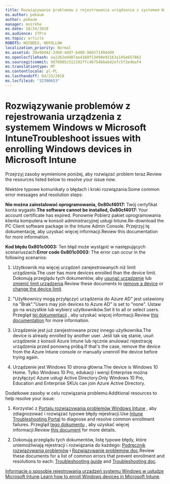 ```yaml
---
title: Rozwiązywanie problemów z rejestrowania urządzenia z systemem Windows w Microsoft Intune
ms.author: pebaum
author: pebaum
manager: mnirkhe
ms.date: 10/24/2018
ms.audience: ITPro
ms.topic: article
ROBOTS: NOINDEX, NOFOLLOW
localization_priority: Normal
ms.assetid: 20e9bd42-2db0-4dd7-b480-966571494dd9
ms.openlocfilehash: aa2262ed487ae4160f13490e92163a145e657862
ms.sourcegitcommit: 9d78905c512192ffc4675468abd2efc5f2e4baf4
ms.translationtype: MT
ms.contentlocale: pl-PL
ms.lasthandoff: 04/23/2019
ms.locfileid: "32390653"
---
```

# <a name="troubleshoot-issues-with-enrolling-windows-devices-in-microsoft-intune"></a><span data-ttu-id="91678-102">Rozwiązywanie problemów z rejestrowania urządzenia z systemem Windows w Microsoft Intune</span><span class="sxs-lookup"><span data-stu-id="91678-102">Troubleshoot issues with enrolling Windows devices in Microsoft Intune</span></span>

<span data-ttu-id="91678-103">Przejrzyj zasoby wymienione poniżej, aby rozwiązać problem teraz.</span><span class="sxs-lookup"><span data-stu-id="91678-103">Review the resources listed below to resolve your issue now.</span></span> 
  
<span data-ttu-id="91678-104">Niektóre typowe komunikaty o błędach i kroki rozwiązania:</span><span class="sxs-lookup"><span data-stu-id="91678-104">Some common error messages and resolution steps:</span></span>
  
 <span data-ttu-id="91678-105">**Nie można zainstalować oprogramowania, 0x80cf4017:** Twój certyfikat konta wygasło.</span><span class="sxs-lookup"><span data-stu-id="91678-105">**The software cannot be installed, 0x80cf4017:** Your account certificate has expired.</span></span> <span data-ttu-id="91678-106">Ponownie Pobierz pakiet oprogramowania klienta komputera w konsoli administracyjnej usługi Intune.</span><span class="sxs-lookup"><span data-stu-id="91678-106">Re-download the PC Client software package in the Intune Admin Console.</span></span> <span data-ttu-id="91678-107">Przejrzyj tę dokumentację, aby uzyskać więcej informacji.</span><span class="sxs-lookup"><span data-stu-id="91678-107">Review this documentation for more information.</span></span> 
  
 <span data-ttu-id="91678-108">**Kod błędu 0x801c0003:** Ten błąd może wystąpić w następujących scenariuszach:</span><span class="sxs-lookup"><span data-stu-id="91678-108">**Error code 0x801c0003:** The error can occur in the following scenarios:</span></span> 
  
1. <span data-ttu-id="91678-109">Użytkownik ma więcej urządzeń zarejestrowanych niż limit urządzenia.</span><span class="sxs-lookup"><span data-stu-id="91678-109">The user has more devices enrolled than the device limit.</span></span> <span data-ttu-id="91678-110">Dokonują przeglądu tych dokumentów, aby [usunąć urządzenie](https://docs.microsoft.com/intune/devices-wipe) lub [zmienić limit urządzenia](https://docs.microsoft.com/intune/enrollment-restrictions-set#set-device-limit-restrictions).</span><span class="sxs-lookup"><span data-stu-id="91678-110">Review these documents to [remove a device](https://docs.microsoft.com/intune/devices-wipe) or [change the device limit](https://docs.microsoft.com/intune/enrollment-restrictions-set#set-device-limit-restrictions).</span></span>
    
2. <span data-ttu-id="91678-111">"Użytkownicy mogą przyłączyć urządzenia do Azure AD" jest ustawiony na "Brak".</span><span class="sxs-lookup"><span data-stu-id="91678-111">"Users may join devices to Azure AD" is set to "none".</span></span> <span data-ttu-id="91678-112">Ustaw go na wszystkie lub wybierz użytkowników.</span><span class="sxs-lookup"><span data-stu-id="91678-112">Set it to all or select users.</span></span> <span data-ttu-id="91678-113">Przegląd [tej dokumentacji](https://docs.microsoft.com/azure/active-directory/device-management-azure-portal#configure-device-settings) , aby uzyskać więcej informacji.</span><span class="sxs-lookup"><span data-stu-id="91678-113">Review [this documentation](https://docs.microsoft.com/azure/active-directory/device-management-azure-portal#configure-device-settings) for more information.</span></span> 
    
3. <span data-ttu-id="91678-114">Urządzenie jest już zarejestrowane przez innego użytkownika.</span><span class="sxs-lookup"><span data-stu-id="91678-114">The device is already enrolled by another user.</span></span> <span data-ttu-id="91678-115">Jeśli tak się stanie, usuń urządzenie z konsoli Azure Intune lub ręcznie anulować rejestrację urządzenia przed ponowną próbą.</span><span class="sxs-lookup"><span data-stu-id="91678-115">If that's the case, remove the device from the Azure Intune console or manually unenroll the device before trying again.</span></span>
    
4. <span data-ttu-id="91678-116">Urządzenie jest Windows 10 strona główna.</span><span class="sxs-lookup"><span data-stu-id="91678-116">The device is Windows 10 Home.</span></span> <span data-ttu-id="91678-117">Tylko Windows 10 Pro, edukacji i wersji Enterprise można przyłączyć Azure usługi Active Directory.</span><span class="sxs-lookup"><span data-stu-id="91678-117">Only Windows 10 Pro, Education and Enterprise SKUs can join Azure Active Directory.</span></span>
    
<span data-ttu-id="91678-118">Dodatkowe zasoby w celu rozwiązania problemu:</span><span class="sxs-lookup"><span data-stu-id="91678-118">Additional resources to help resolve your issue:</span></span>
  
1. <span data-ttu-id="91678-119">Korzystać z [Portalu rozwiązywania problemów Windows Intune](https://devicemanagement.microsoft.com/#blade/Microsoft_Intune_DeviceSettings/TroubleshootBlade) , aby zdiagnozować i rozwiązać typowe błędy rejestracji.</span><span class="sxs-lookup"><span data-stu-id="91678-119">Use [Intune Troubleshooting Portal](https://devicemanagement.microsoft.com/#blade/Microsoft_Intune_DeviceSettings/TroubleshootBlade) to diagnose and resolve common enrollment failures.</span></span> <span data-ttu-id="91678-120">Przegląd [tego dokumentu](https://docs.microsoft.com/intune/help-desk-operators) , aby uzyskać więcej informacji.</span><span class="sxs-lookup"><span data-stu-id="91678-120">Review [this document](https://docs.microsoft.com/intune/help-desk-operators) for more details.</span></span> 
    
2. <span data-ttu-id="91678-121">Dokonują przeglądu tych dokumentów, listę typowe błędy, które uniemożliwiają rejestracji i rozwiązania do każdego: [Podręcznik rozwiązywania problemów](https://support.microsoft.com/help/4089533/troubleshooting-windows-device-enrollment-problems-in-microsoft-intune) i [Rozwiązywanie problemów doc](https://docs.microsoft.com/intune-classic/troubleshoot/troubleshoot-device-enrollment-in-intune).</span><span class="sxs-lookup"><span data-stu-id="91678-121">Review these documents for a list of common errors that prevent enrollment and resolutions to each: [Troubleshooting guide](https://support.microsoft.com/help/4089533/troubleshooting-windows-device-enrollment-problems-in-microsoft-intune) and [Troubleshooting doc](https://docs.microsoft.com/intune-classic/troubleshoot/troubleshoot-device-enrollment-in-intune).</span></span>
    
<span data-ttu-id="91678-122">[Informacje o sposobie rejestrowania urządzeń systemu Windows w usłudze Microsoft Intune](https://docs.microsoft.com/intune/windows-enroll).</span><span class="sxs-lookup"><span data-stu-id="91678-122">[Learn how to enroll Windows devices in Microsoft Intune](https://docs.microsoft.com/intune/windows-enroll).</span></span>
  

